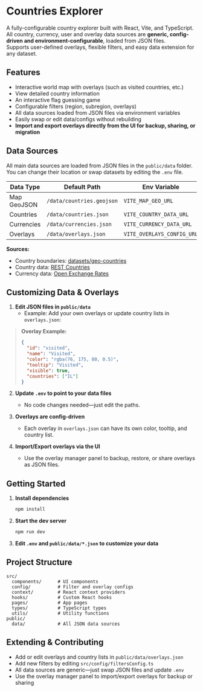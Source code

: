 # Countries Explorer

A fully-configurable country explorer built with React, Vite, and TypeScript.  
All country, currency, user and overlay data sources are **generic, config-driven and environment-configurable**, loaded from JSON files.  
Supports user-defined overlays, flexible filters, and easy data extension for any dataset.

## Features

- Interactive world map with overlays (such as visited countries, etc.)
- View detailed country information 
- An interactive flag guessing game
- Configurable filters (region, subregion, overlays)
- All data sources loaded from JSON files via environment variables
- Easily swap or edit data/configs without rebuilding
- **Import and export overlays directly from the UI for backup, sharing, or migration**

## Data Sources

All main data sources are loaded from JSON files in the `public/data` folder.  
You can change their location or swap datasets by editing the `.env` file.

| Data Type        | Default Path                | Env Variable                    |
|------------------|---------------------------- |---------------------------------|
| Map GeoJSON      | `/data/countries.geojson`   | `VITE_MAP_GEO_URL`              |
| Countries        | `/data/countries.json`      | `VITE_COUNTRY_DATA_URL`         |
| Currencies       | `/data/currencies.json`     | `VITE_CURRENCY_DATA_URL`        |
| Overlays         | `/data/overlays.json`       | `VITE_OVERLAYS_CONFIG_URL`      |

**Sources:**
- Country boundaries: [datasets/geo-countries](https://github.com/datasets/geo-countries)
- Country data: [REST Countries](https://restcountries.com/)
- Currency data: [Open Exchange Rates](https://openexchangerates.org/api/currencies.json)

## Customizing Data & Overlays

1. **Edit JSON files in `public/data`**  
   - Example: Add your own overlays or update country lists in `overlays.json`:

> **Overlay Example:**
> ```json
> {
>   "id": "visited",
>   "name": "Visited",
>   "color": "rgba(76, 175, 80, 0.5)",
>   "tooltip": "Visited",
>   "visible": true,
>   "countries": ["IL"]
> }
> ```

2. **Update `.env` to point to your data files**  
   - No code changes needed—just edit the paths.

3. **Overlays are config-driven**  
   - Each overlay in `overlays.json` can have its own color, tooltip, and country list.

4. **Import/Export overlays via the UI**  
   - Use the overlay manager panel to backup, restore, or share overlays as JSON files.

## Getting Started

1. **Install dependencies**
   ```bash
   npm install
   ```

2. **Start the dev server**
   ```bash
   npm run dev
   ```

3. **Edit `.env` and `public/data/*.json` to customize your data**

## Project Structure

```
src/
  components/      # UI components
  config/          # Filter and overlay configs
  context/         # React context providers
  hooks/           # Custom React hooks
  pages/           # App pages
  types/           # TypeScript types
  utils/           # Utility functions
public/
  data/            # All JSON data sources
```

## Extending & Contributing

- Add or edit overlays and country lists in `public/data/overlays.json`
- Add new filters by editing `src/config/filtersConfig.ts`
- All data sources are generic—just swap JSON files and update `.env`
- Use the overlay manager panel to import/export overlays for backup or sharing
